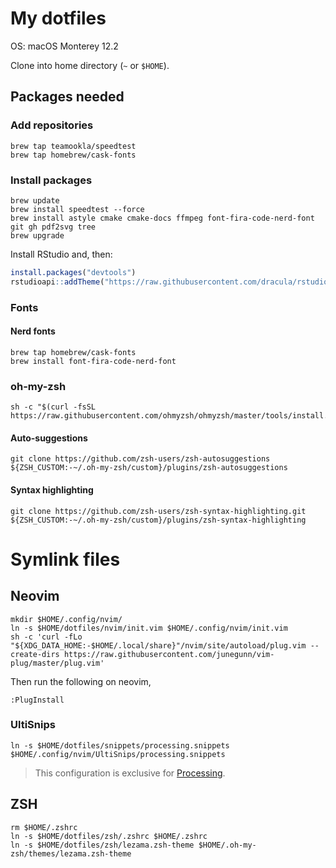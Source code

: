 # My dotfiles

OS: macOS Monterey 12.2

Clone into home directory (`~` or `$HOME`).

## Packages needed

### Add repositories

```shell
brew tap teamookla/speedtest
brew tap homebrew/cask-fonts
```

### Install packages

```shell
brew update
brew install speedtest --force
brew install astyle cmake cmake-docs ffmpeg font-fira-code-nerd-font git gh pdf2svg tree
brew upgrade
```


Install RStudio and, then:

```R
install.packages("devtools")
rstudioapi::addTheme("https://raw.githubusercontent.com/dracula/rstudio/master/dracula.rstheme", apply = TRUE, force = TRUE)
```

### Fonts

#### Nerd fonts

```shell
brew tap homebrew/cask-fonts
brew install font-fira-code-nerd-font
```

### oh-my-zsh

```shell
sh -c "$(curl -fsSL https://raw.githubusercontent.com/ohmyzsh/ohmyzsh/master/tools/install.sh)"
```

#### Auto-suggestions

```shell
git clone https://github.com/zsh-users/zsh-autosuggestions ${ZSH_CUSTOM:-~/.oh-my-zsh/custom}/plugins/zsh-autosuggestions
```

#### Syntax highlighting

```shell
git clone https://github.com/zsh-users/zsh-syntax-highlighting.git ${ZSH_CUSTOM:-~/.oh-my-zsh/custom}/plugins/zsh-syntax-highlighting
```

# Symlink files

## Neovim

```shell
mkdir $HOME/.config/nvim/
ln -s $HOME/dotfiles/nvim/init.vim $HOME/.config/nvim/init.vim
sh -c 'curl -fLo "${XDG_DATA_HOME:-$HOME/.local/share}"/nvim/site/autoload/plug.vim --create-dirs https://raw.githubusercontent.com/junegunn/vim-plug/master/plug.vim'
```

Then run the following on neovim,

```neovim
:PlugInstall
```

### UltiSnips

```shell
ln -s $HOME/dotfiles/snippets/processing.snippets $HOME/.config/nvim/UltiSnips/processing.snippets
```

> This configuration is exclusive for [Processing](https://processing.org/).

## ZSH

```shell
rm $HOME/.zshrc
ln -s $HOME/dotfiles/zsh/.zshrc $HOME/.zshrc
ln -s $HOME/dotfiles/zsh/lezama.zsh-theme $HOME/.oh-my-zsh/themes/lezama.zsh-theme
```
